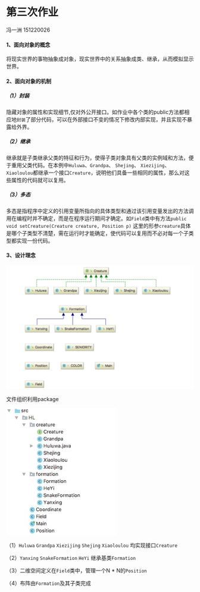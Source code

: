 # 第三次作业 

  冯一洲   151220026  

#### 1、面向对象的概念

​	将现实世界的事物抽象成对象，现实世界中的关系抽象成类、继承，从而模拟显示世界。

#### 2、面向对象的机制

##### （1）封装

​    	隐藏对象的属性和实现细节,仅对外公开接口。如作业中各个类的public方法都相应地`封装`了部分代码，可以在外部接口不变的情况下修改内部实现，并且实现不暴露给外界。

##### （2）继承

​	继承就是子类继承父类的特征和行为，使得子类对象具有父类的实例域和方法，便于重用父类代码。在本例中`Huluwa`、`Grandpa`、 `Shejing`、 `Xiezijing`、`Xiaoloulou`都继承一个接口`Creature`，说明他们具备一些相同的属性，那么对这些属性的代码就可以复用。

##### （3）多态

​	多态是指程序中定义的引用变量所指向的具体类型和通过该引用变量发出的方法调用在编程时并不确定，而是在程序运行期间才确定。如`Field`类中有方法`public void setCreature(Creature creature, Position p)`  这里的形参`creature`具体是哪个子类型不清楚，需在运行时才能确定，使代码可以复用而不必对每一个子类型都实现一份代码。

#### 3、设计理念

![uml](./img/uml.png)



文件组织利用package

![package](./img/package.jpeg)

（1）`Huluwa` `Grandpa` `Xiezijing` `Shejing` `Xiaoloulou` 均实现接口`Creature`

（2）`Yanxing` `SnakeFormation` `HeYi` 继承基类`Formation` 

（3）二维空间定义在`Field`类中，管理一个N * N的`Position`	

（4）布阵由`Formation`及其子类完成



###
